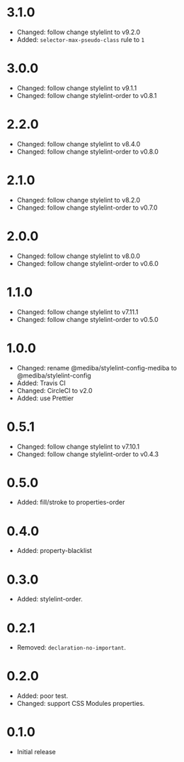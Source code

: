 # 3.1.0

- Changed: follow change stylelint to v9.2.0
- Added: `selector-max-pseudo-class` rule to `1`

# 3.0.0

- Changed: follow change stylelint to v9.1.1
- Changed: follow change stylelint-order to v0.8.1

# 2.2.0

- Changed: follow change stylelint to v8.4.0
- Changed: follow change stylelint-order to v0.8.0

# 2.1.0

- Changed: follow change stylelint to v8.2.0
- Changed: follow change stylelint-order to v0.7.0

# 2.0.0

- Changed: follow change stylelint to v8.0.0
- Changed: follow change stylelint-order to v0.6.0

# 1.1.0

- Changed: follow change stylelint to v7.11.1
- Changed: follow change stylelint-order to v0.5.0

# 1.0.0

- Changed: rename @mediba/stylelint-config-mediba to @mediba/stylelint-config
- Added: Travis CI
- Changed: CircleCI to v2.0
- Added: use Prettier

# 0.5.1

- Changed: follow change stylelint to v7.10.1
- Changed: follow change stylelint-order to v0.4.3

# 0.5.0

- Added: fill/stroke to properties-order

# 0.4.0

- Added: property-blacklist

# 0.3.0

- Added: stylelint-order.

# 0.2.1

- Removed: `declaration-no-important`.

# 0.2.0

- Added: poor test.
- Changed: support CSS Modules properties.

# 0.1.0

- Initial release
